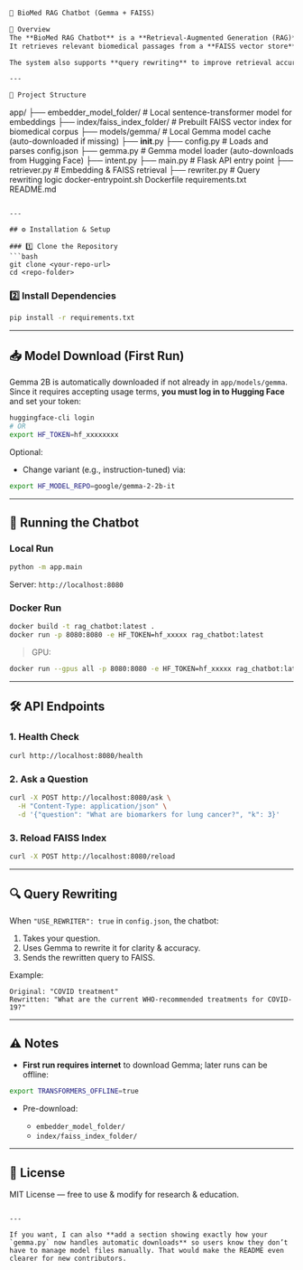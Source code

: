 ```markdown
🧬 BioMed RAG Chatbot (Gemma + FAISS)

📌 Overview
The **BioMed RAG Chatbot** is a **Retrieval-Augmented Generation (RAG)** system designed specifically for **biomedical research data**.  
It retrieves relevant biomedical passages from a **FAISS vector store** and uses a **Gemma 2B model** (downloaded automatically from Hugging Face if not found locally) for generating context-aware, evidence-based responses.

The system also supports **query rewriting** to improve retrieval accuracy and avoid ambiguity in biomedical question answering.  

---

📂 Project Structure
```

app/
├── embedder\_model\_folder/       # Local sentence-transformer model for embeddings
├── index/faiss\_index\_folder/    # Prebuilt FAISS vector index for biomedical corpus
├── models/gemma/                # Local Gemma model cache (auto-downloaded if missing)
├── **init**.py
├── config.py                    # Loads and parses config.json
├── gemma.py                     # Gemma model loader (auto-downloads from Hugging Face)
├── intent.py
├── main.py                      # Flask API entry point
├── retriever.py                 # Embedding & FAISS retrieval
├── rewriter.py                  # Query rewriting logic
docker-entrypoint.sh
Dockerfile
requirements.txt
README.md

````

---

## ⚙️ Installation & Setup

### 1️⃣ Clone the Repository
```bash
git clone <your-repo-url>
cd <repo-folder>
````

### 2️⃣ Install Dependencies

```bash
pip install -r requirements.txt
```

---

## 📥 Model Download (First Run)

Gemma 2B is automatically downloaded if not already in `app/models/gemma`.
Since it requires accepting usage terms, **you must log in to Hugging Face** and set your token:

```bash
huggingface-cli login
# OR
export HF_TOKEN=hf_xxxxxxxx
```

Optional:

* Change variant (e.g., instruction-tuned) via:

```bash
export HF_MODEL_REPO=google/gemma-2-2b-it
```

---

## 🚀 Running the Chatbot

### Local Run

```bash
python -m app.main
```

Server: `http://localhost:8080`

### Docker Run

```bash
docker build -t rag_chatbot:latest .
docker run -p 8080:8080 -e HF_TOKEN=hf_xxxxx rag_chatbot:latest
```

> GPU:

```bash
docker run --gpus all -p 8080:8080 -e HF_TOKEN=hf_xxxxx rag_chatbot:latest
```

---

## 🛠 API Endpoints

### 1. Health Check

```bash
curl http://localhost:8080/health
```

### 2. Ask a Question

```bash
curl -X POST http://localhost:8080/ask \
  -H "Content-Type: application/json" \
  -d '{"question": "What are biomarkers for lung cancer?", "k": 3}'
```

### 3. Reload FAISS Index

```bash
curl -X POST http://localhost:8080/reload
```

---

## 🔍 Query Rewriting

When `"USE_REWRITER": true` in `config.json`, the chatbot:

1. Takes your question.
2. Uses Gemma to rewrite it for clarity & accuracy.
3. Sends the rewritten query to FAISS.

Example:

```
Original: "COVID treatment"
Rewritten: "What are the current WHO-recommended treatments for COVID-19?"
```

---

## ⚠️ Notes

* **First run requires internet** to download Gemma; later runs can be offline:

```bash
export TRANSFORMERS_OFFLINE=true
```

* Pre-download:

  * `embedder_model_folder/`
  * `index/faiss_index_folder/`

---

## 📜 License

MIT License — free to use & modify for research & education.

```

---

If you want, I can also **add a section showing exactly how your `gemma.py` now handles automatic downloads** so users know they don’t have to manage model files manually. That would make the README even clearer for new contributors.
```
